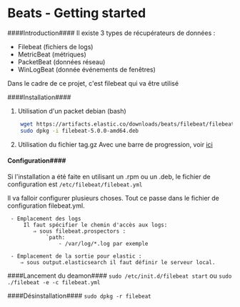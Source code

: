 Beats - Getting started
========

####Introduction####
Il existe 3 types de récupérateurs de données :

 - Filebeat (fichiers de logs)
 - MetricBeat (métriques)
 - PacketBeat (données réseau)
 - WinLogBeat (donnée événements de fenêtres)

Dans le cadre de ce projet, c'est filebeat qui va être utilisé

####Installation####
 1. Utilisation d'un packet debian (bash)
```bash
    wget https://artifacts.elastic.co/downloads/beats/filebeat/filebeat-5.0.0-amd64.deb
    sudo dpkg -i filebeat-5.0.0-amd64.deb
```
 2. Utilisation du fichier tag.gz
Avec une barre de progression, voir [ici](http://stackoverflow.com/questions/22676/how-do-i-download-a-file-over-http-using-python)

#### Configuration####
Si l'installation a été faite en utilisant un .rpm ou un .deb, le fichier de configuration est `/etc/filebeat/filebeat.yml`

Il va falloir configurer plusieurs choses. Tout ce passe dans le fichier de configuration filebeat.yml.

	 - Emplacement des logs
		 Il faut spécifier le chemin d'accès aux logs:
			⇒ sous filebeat.prospectors :
				`path:
					- /var/log/*.log par exemple

	 - Emplacement de la sortie pour elastic :
		⇒ sous output.elasticsearch il faut définir le serveur local.


####Lancement du deamon####
`sudo /etc/init.d/filebeat start`
ou
`sudo ./filebeat -e -c filebeat.yml`

####Désinstallation####
 `sudo dpkg -r filebeat`